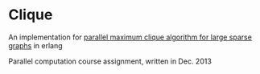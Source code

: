 Clique
====

An implementation for [parallel maximum clique algorithm for large sparse graphs](http://www.ryanrossi.com/papers/parallel-maximum-clique-algorithm-for-large-sparse-graphs.pdf) in erlang

Parallel computation course assignment, written in Dec. 2013
